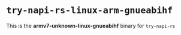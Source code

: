 # `try-napi-rs-linux-arm-gnueabihf`

This is the **armv7-unknown-linux-gnueabihf** binary for `try-napi-rs`
